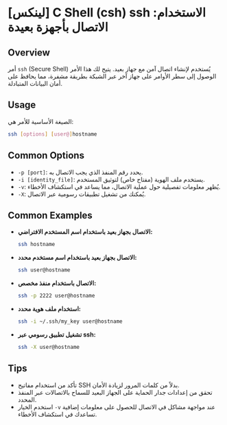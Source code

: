# [لينكس] C Shell (csh) ssh الاستخدام: الاتصال بأجهزة بعيدة

## Overview
أمر `ssh` (Secure Shell) يُستخدم لإنشاء اتصال آمن مع جهاز بعيد. يتيح لك هذا الأمر الوصول إلى سطر الأوامر على جهاز آخر عبر الشبكة بطريقة مشفرة، مما يحافظ على أمان البيانات المتبادلة.

## Usage
الصيغة الأساسية للأمر هي:

```bash
ssh [options] [user@]hostname
```

## Common Options
- `-p [port]`: يحدد رقم المنفذ الذي يجب الاتصال به.
- `-i [identity_file]`: يستخدم ملف الهوية (مفتاح خاص) لتوثيق المستخدم.
- `-v`: يُظهر معلومات تفصيلية حول عملية الاتصال، مما يساعد في استكشاف الأخطاء.
- `-X`: يُمكنك من تشغيل تطبيقات رسومية عبر الاتصال.

## Common Examples
- **الاتصال بجهاز بعيد باستخدام اسم المستخدم الافتراضي:**
  ```bash
  ssh hostname
  ```

- **الاتصال بجهاز بعيد باستخدام اسم مستخدم محدد:**
  ```bash
  ssh user@hostname
  ```

- **الاتصال باستخدام منفذ مخصص:**
  ```bash
  ssh -p 2222 user@hostname
  ```

- **استخدام ملف هوية محدد:**
  ```bash
  ssh -i ~/.ssh/my_key user@hostname
  ```

- **تشغيل تطبيق رسومي عبر ssh:**
  ```bash
  ssh -X user@hostname
  ```

## Tips
- تأكد من استخدام مفاتيح SSH بدلاً من كلمات المرور لزيادة الأمان.
- تحقق من إعدادات جدار الحماية على الجهاز البعيد للسماح بالاتصالات عبر المنفذ المحدد.
- استخدم الخيار `-v` عند مواجهة مشاكل في الاتصال للحصول على معلومات إضافية تساعدك في استكشاف الأخطاء.